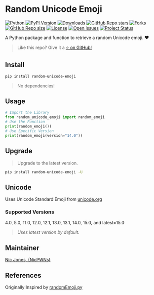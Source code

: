 # Random Unicode Emoji

[![Python](https://img.shields.io/pypi/pyversions/random-unicode-emoji)](https://pypi.org/project/random-unicode-emoji/)
[![PyPI Version](https://img.shields.io/pypi/v/random-unicode-emoji)](https://pypi.org/project/random-unicode-emoji/)
[![Downloads](https://pepy.tech/badge/random-unicode-emoji)](https://pepy.tech/project/random-unicode-emoji)
[![GitHub Repo stars](https://img.shields.io/github/stars/NicPWNs/random-unicode-emoji)](https://github.com/NicPWNs/random_unicode_emoji/stargazers)
[![Forks](https://img.shields.io/github/forks/NicPWNs/random-unicode-emoji.svg)](https://github.com/NicPWNs/random-unicode-emoji/forks)
[![GitHub Repo size](https://img.shields.io/github/repo-size/NicPWNs/random-unicode-emoji)](https://github.com/NicPWNs/random_unicode_emoji)
[![License](https://img.shields.io/badge/license-MIT-green.svg)](https://github.com/NicPWNs/random_unicode_emoji/blob/main/LICENSE.rst)
[![Open Issues](https://img.shields.io/github/issues/NicPWNs/random-unicode-emoji.svg)](https://github.com/NicPWNs/random-unicode-emoji/issues)
[![Project Status](http://www.repostatus.org/badges/latest/active.svg)](http://www.repostatus.org/#active)

A Python package and function to retrieve a random Unicode emoji. ❤️

> Like this repo? Give it a [⭐ on GitHub!](https://github.com/NicPWNs/random_unicode_emoji)

## Install

```bash
pip install random-unicode-emoji
```

> No dependencies!

## Usage

```py
# Import the Library
from random_unicode_emoji import random_emoji
# Use the Function
print(random_emoji())
# Use Specific Version
print(random_emoji(version="14.0"))
```

## Upgrade

> Upgrade to the latest version.

```bash
pip install random-unicode-emoji -U
```

## Unicode

Uses Unicode Standard Emoji from [unicode.org](https://www.unicode.org/Public/emoji/)

### Supported Versions

4.0, 5.0, 11.0, 12.0, 12.1, 13.0, 13.1, 14.0, 15.0, and latest=15.0

> _Uses latest version by default._

## Maintainer

[Nic Jones, (NicPWNs)](https://github.com/NicPWNs)

## References

Originally Inspired by [randomEmoji.py](https://gist.github.com/shello/efa2655e8a7bce52f273)
